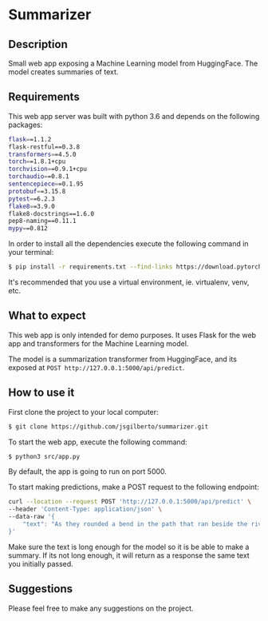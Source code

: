 # Summarizer

## Description

Small web app exposing a Machine Learning model from HuggingFace. 
The model creates summaries of text.

## Requirements

This web app server was built with python 3.6 and depends on the following
packages:

```sh
flask==1.1.2
flask-restful==0.3.8
transformers==4.5.0
torch==1.8.1+cpu
torchvision==0.9.1+cpu
torchaudio==0.8.1
sentencepiece==0.1.95
protobuf==3.15.8
pytest==6.2.3
flake8==3.9.0
flake8-docstrings==1.6.0
pep8-naming==0.11.1
mypy==0.812
```

In order to install all the dependencies execute the following command in your
terminal:

```sh
$ pip install -r requirements.txt --find-links https://download.pytorch.org/whl/torch_stable.html
```

It's recommended that you use a virtual environment, ie. virtualenv, venv, etc.

## What to expect

This web app is only intended for demo purposes. It uses Flask for the web app
and transformers for the Machine Learning model.

The model is a summarization transformer from HuggingFace, and its exposed at 
`POST http://127.0.0.1:5000/api/predict`.

## How to use it

First clone the project to your local computer:

```sh
$ git clone https://github.com/jsgilberto/summarizer.git
```

To start the web app, execute the following command:

```sh
$ python3 src/app.py
```

By default, the app is going to run on port 5000.

To start making predictions, make a POST request to the following endpoint:

```sh
curl --location --request POST 'http://127.0.0.1:5000/api/predict' \
--header 'Content-Type: application/json' \
--data-raw '{
    "text": "As they rounded a bend in the path that ran beside the river..."
}'
```

Make sure the text is long enough for the model so it is be able to make a
summary. If its not long enough, it will return as a response the same text you
initially passed.

## Suggestions

Please feel free to make any suggestions on the project.
